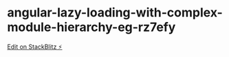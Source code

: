 # angular-lazy-loading-with-complex-module-hierarchy-eg-rz7efy

[Edit on StackBlitz ⚡️](https://stackblitz.com/edit/angular-lazy-loading-with-complex-module-hierarchy-eg-rz7efy)